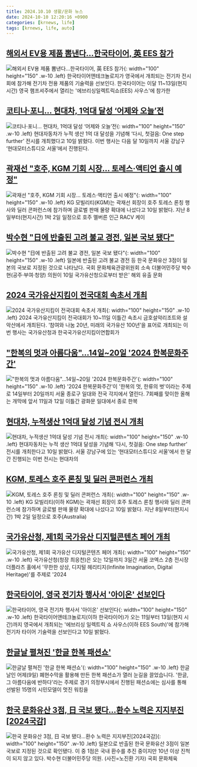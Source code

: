 ```yaml
---
title: 2024.10.10 생활/문화 뉴스
date: 2024-10-10 12:20:16 +0900
categories: [krnews, life]
tags: [krnews, life, auto]
---
```

## [해외서 EV용 제품 뽐낸다…한국타이어, 英 EES 참가](https://n.news.naver.com/mnews/article/277/0005481969)

![해외서 EV용 제품 뽐낸다…한국타이어, 英 EES 참가](https://mimgnews.pstatic.net/image/origin/277/2024/10/10/5481969.jpg?type=nf220_150){: width="100" height="150" .w-10 .left}
한국타이어앤테크놀로지가 영국에서 개최되는 전기차 전시회에 참가해 전기차 전용 제품의 기술력을 선보인다. 한국타이어는 이달 11~13일(현지시간) 영국 햄프셔주에서 열리는 '에브리싱일렉트릭쇼(EES) 사우스'에 참가한

## [코티나·포니… 현대차, 1억대 달성 ‘어제와 오늘’전](https://n.news.naver.com/mnews/article/021/0002664373)

![코티나·포니… 현대차, 1억대 달성 ‘어제와 오늘’전](https://mimgnews.pstatic.net/image/origin/021/2024/10/10/2664373.jpg?type=nf220_150){: width="100" height="150" .w-10 .left}
현대자동차가 누적 생산 1억 대 달성을 기념해 ‘다시, 첫걸음: One step further’ 전시를 개최했다고 10일 밝혔다. 이번 행사는 다음 달 10일까지 서울 강남구 ‘현대모터스튜디오 서울’에서 진행된다.

## [곽재선 "호주, KGM 기회 시장… 토레스·액티언 출시 예정"](https://n.news.naver.com/mnews/article/119/0002879953)

![곽재선 "호주, KGM 기회 시장… 토레스·액티언 출시 예정"](https://mimgnews.pstatic.net/image/origin/119/2024/10/10/2879953.jpg?type=nf220_150){: width="100" height="150" .w-10 .left}
KG 모빌리티(KGM)는 곽재선 회장이 호주 토레스 론칭 행사와 딜러 콘퍼런스에 참가하며 글로벌 판매 물량 확대에 나섰다고 10일 밝혔다. 지난 8일부터(현지시간) 1박 2일 일정으로 호주 멜버른 인근 RACV 케이

## [박수현 "日에 반출된 고려 불교 경전, 일본 국보 됐다"](https://n.news.naver.com/mnews/article/001/0014973938)

![박수현 "日에 반출된 고려 불교 경전, 일본 국보 됐다"](https://mimgnews.pstatic.net/image/origin/001/2024/10/10/14973938.jpg?type=nf220_150){: width="100" height="150" .w-10 .left}
일본에 반출된 고려 불교 경전 등 한국 문화유산 3점이 일본의 국보로 지정된 것으로 나타났다. 국회 문화체육관광위원회 소속 더불어민주당 박수현(공주·부여·청양) 의원이 10일 국가유산청으로부터 받은' 해외 유출 문화

## [2024 국가유산지킴이 전국대회 속초서 개최](https://n.news.naver.com/mnews/article/087/0001071566)

![2024 국가유산지킴이 전국대회 속초서 개최](https://mimgnews.pstatic.net/image/origin/087/2024/10/09/1071566.jpg?type=nf220_150){: width="100" height="150" .w-10 .left}
2024 국가유산지킴이 전국대회가 10~11일 이틀간 속초시 금호설악리조트와 설악산에서 개최된다. ‘참여와 나눔 20년, 미래의 국가유산 100년’을 표어로 개최되는 이번 행사는 국가유산청과 한국국가유산지킴이연합회가

## ["한복의 멋과 아름다움"…14일~20일 '2024 한복문화주간'](https://n.news.naver.com/mnews/article/421/0007834469)

!["한복의 멋과 아름다움"…14일~20일 '2024 한복문화주간'](https://mimgnews.pstatic.net/image/origin/421/2024/10/10/7834469.jpg?type=nf220_150){: width="100" height="150" .w-10 .left}
'2024 한복문화주간'이 '한복의 멋, 한류의 벗'이라는 주제로 14일부터 20일까지 서울 종로구 일대와 전국 각지에서 열린다. 7회째를 맞이한 올해는 개막에 앞서 11일과 12일 이틀간 광화문 일대에서 종로 한복

## [현대차, 누적생산 1억대 달성 기념 전시 개최](https://n.news.naver.com/mnews/article/018/0005854406)

![현대차, 누적생산 1억대 달성 기념 전시 개최](https://mimgnews.pstatic.net/image/origin/018/2024/10/10/5854406.jpg?type=nf220_150){: width="100" height="150" .w-10 .left}
현대자동차는 누적 생산 1억대 달성을 기념해 ‘다시, 첫걸음: One step further’ 전시를 개최한다고 10일 밝혔다. 서울 강남구에 있는 ‘현대모터스튜디오 서울’에서 한 달간 진행되는 이번 전시는 현대차의

## [KGM, 토레스 호주 론칭 및 딜러 콘퍼런스 개최](https://n.news.naver.com/mnews/article/016/0002372031)

![KGM, 토레스 호주 론칭 및 딜러 콘퍼런스 개최](https://mimgnews.pstatic.net/image/origin/016/2024/10/10/2372031.jpg?type=nf220_150){: width="100" height="150" .w-10 .left}
KG 모빌리티(이하 KGM)는 곽재선 회장이 호주 토레스 론칭 행사와 딜러 콘퍼런스에 참가하며 글로벌 판매 물량 확대에 나섰다고 10일 밝혔다. 지난 8일부터(현지시간) 1박 2일 일정으로 호주(Australia)

## [국가유산청, 제1회 국가유산 디지털콘텐츠 페어 개최](https://n.news.naver.com/mnews/article/092/0002348123)

![국가유산청, 제1회 국가유산 디지털콘텐츠 페어 개최](https://mimgnews.pstatic.net/image/origin/092/2024/10/10/2348123.jpg?type=nf220_150){: width="100" height="150" .w-10 .left}
국가유산청(청장 최응천)은 오는 12일까지 3일간 서울 코엑스 2층 전시장 더플라츠 홀에서 '무한한 상상, 디지털 헤리티지(Infinite Imagination, Digital Heritage)'를 주제로 '2024

## [한국타이어, 영국 전기차 행사서 '아이온' 선보인다](https://n.news.naver.com/mnews/article/031/0000875096)

![한국타이어, 영국 전기차 행사서 '아이온' 선보인다](https://mimgnews.pstatic.net/image/origin/031/2024/10/10/875096.jpg?type=nf220_150){: width="100" height="150" .w-10 .left}
한국타이어앤테크놀로지(이하 한국타이어)가 오는 11일부터 13일(현지 시간)까지 영국에서 개최되는 '에브리싱 일렉트릭 쇼 사우스(이하 EES South)'에 참가해 전기차 타이어 기술력을 선보인다고 10일 밝혔다.

## [한글날 펼쳐진 '한글 한복 패션쇼'](https://n.news.naver.com/mnews/article/057/0001846244)

![한글날 펼쳐진 '한글 한복 패션쇼'](https://mimgnews.pstatic.net/image/origin/057/2024/10/10/1846244.jpg?type=nf220_150){: width="100" height="150" .w-10 .left}
한글날인 어제(9일) 폐현수막을 활용해 만든 한복 패션쇼가 열러 눈길을 끌었습니다. '한글, 그 아름다움에 반하다'라는 주제로 경기 의정부시에서 진행된 패션쇼에는 심사를 통해 선발된 15명의 시민모델이 멋진 워킹을

## [한국 문화유산 3점, 日 국보 됐다…환수 노력은 지지부진[2024국감]](https://n.news.naver.com/mnews/article/018/0005854394)

![한국 문화유산 3점, 日 국보 됐다…환수 노력은 지지부진[2024국감]](https://mimgnews.pstatic.net/image/origin/018/2024/10/10/5854394.jpg?type=nf220_150){: width="100" height="150" .w-10 .left}
일본으로 반출된 한국 문화유산 3점이 일본 국보로 지정된 것으로 확인됐다. 이 중 1점은 국내 환수를 추진 중이지만 10년 이상 진척이 되지 않고 있다. 박수현 더불어민주당 의원. (사진=노진환 기자) 국회 문화체육

